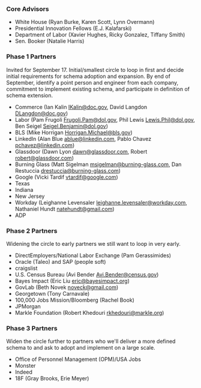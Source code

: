### Core Advisors
* White House (Ryan Burke, Karen Scott, Lynn Overmann)
* Presidential Innovation Fellows (E.J. Kalafarski)
* Department of Labor (Xavier Hughes, Ricky Gonzalez, Tiffany Smith)
* Sen. Booker (Natalie Harris)

### Phase 1 Partners
Invited for September 17. Initial/smallest circle to loop in first and decide initial requirements for schema adoption and expansion. By end of September, identify a point person and engineer from each company, commitment to implement existing schema, and participate in definition of schema extension.

* Commerce (Ian Kalin <IKalin@doc.gov>, David Langdon <DLangdon@doc.gov>)
* Labor (Pam Frugoli <Frugoli.Pam@dol.gov>, Phil Lewis <Lewis.Phil@dol.gov>, Ben Seigel <Seigel.Benjamin@dol.gov>)
* BLS (Mike Horrigan <Horrigan.Michael@bls.gov>)
* LinkedIn (Alan Blue <ablue@linkedin.com>, Pablo Chavez <pchavez@linkedin.com>)
* Glassdoor (Dawn Lyon <dawn@glassdoor.com>, Robert <robert@glassdoor.com>)
* Burning Glass (Matt Sigelman <msigelman@burning-glass.com>, Dan Restuccia <drestuccia@burning-glass.com>)
* Google (Vicki Tardif <vtardif@google.com>)
* Texas
* Indiana
* New Jersey
* Workday (Leighanne Levensaler <leighanne.levensaler@workday.com>, Nathaniel Hundt <natehundt@gmail.com>)
* ADP

### Phase 2 Partners
Widening the circle to early partners we still want to loop in very early.

* DirectEmployers/National Labor Exchange (Pam Gerassimides)
* Oracle (Taleo) and SAP (people soft)
* craigslist
* U.S. Census Bureau (Avi Bender <Avi.Bender@census.gov>)
* Bayes Impact (Eric Liu <eric@bayesimpact.org>)
* GovLab (Beth Novek <noveck@gmail.com>)
* Georgetown (Tony Carnavale)
* 100,000 Jobs Mission/Bloomberg (Rachel Book)
* JPMorgan
* Markle Foundation (Robert Khedouri <rkhedouri@markle.org>)

### Phase 3 Partners
Widen the circle further to partners who we'll deliver a more defined schema to and ask to adopt and implement on a large scale.

* Office of Personnel Management (OPM)/USA Jobs
* Monster
* Indeed
* 18F (Gray Brooks, Erie Meyer)
